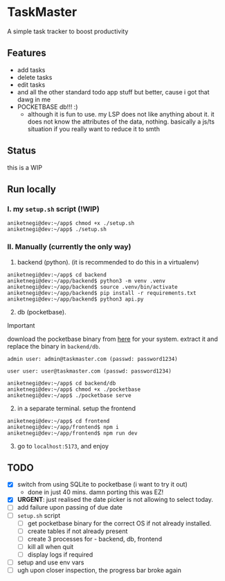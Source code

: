 # TaskMaster

A simple task tracker to boost productivity

## Features

- add tasks
- delete tasks
- edit tasks
- and all the other standard todo app stuff but better, cause i got that dawg in me
- POCKETBASE db!!! :)
  - although it is fun to use. my LSP does not like anything about it. it does not know the attributes of the data, nothing. basically a js/ts situation if you really want to reduce it to smth

## Status

this is a WIP

## Run locally

### I. my `setup.sh` script (!WIP)

```console
aniketnegi@dev:~/app$ chmod +x ./setup.sh
aniketnegi@dev:~/app$ ./setup.sh
```

### II. Manually (currently the only way)

1. backend (python). (it is recommended to do this in a virtualenv)

```console
aniketnegi@dev:~/app$ cd backend
aniketnegi@dev:~/app/backend$ python3 -m venv .venv
aniketnegi@dev:~/app/backend$ source .venv/bin/activate
aniketnegi@dev:~/app/backend$ pip install -r requirements.txt
aniketnegi@dev:~/app/backend$ python3 api.py
```

2. db (pocketbase).

> [!IMPORTANT]
> download the pocketbase binary from [here](https://pocketbase.io/docs/) for your system. extract it and replace the binary in `backend/db`.

`admin user: admin@taskmaster.com (passwd: password1234)`

`user user: user@taskmaster.com (passwd: password1234)`

```console
aniketnegi@dev:~/app$ cd backend/db
aniketnegi@dev:~/app$ chmod +x ./pocketbase
aniketnegi@dev:~/app$ ./pocketbase serve
```

2. in a separate terminal. setup the frontend

```console
aniketnegi@dev:~/app$ cd frontend
aniketnegi@dev:~/app/frontend$ npm i
aniketnegi@dev:~/app/frontend$ npm run dev
```

3. go to `localhost:5173`, and enjoy

## TODO

- [x] switch from using SQLite to pocketbase (i want to try it out)
  - done in just 40 mins. damn porting this was EZ!
- [x] **URGENT**: just realised the date picker is not allowing to select today.
- [ ] add failure upon passing of due date
- [ ] `setup.sh` script
  - [ ] get pocketbase binary for the correct OS if not already installed.
  - [ ] create tables if not already present
  - [ ] create 3 processes for - backend, db, frontend
  - [ ] kill all when quit
  - [ ] display logs if required
- [ ] setup and use env vars
- [ ] ugh upon closer inspection, the progress bar broke again
